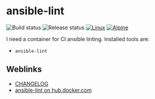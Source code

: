 # ansible-lint

![Build status](https://github.com/deeagle/ansible-lint/workflows/CI/badge.svg)
![Release status](https://github.com/deeagle/ansible-lint/workflows/Release%20version/badge.svg)
[![Linux](https://svgshare.com/i/Zhy.svg)](https://svgshare.com/i/Zhy.svg)
[![Alpine](https://img.shields.io/badge/Alpine_Linux-0D597F?style=flat-square&logo=alpine-linux&logoColor=white)](https://img.shields.io/badge/Alpine_Linux-0D597F?style=flat-square&logo=alpine-linux&logoColor=white)

I need a container for CI ansible linting. Installed tools are:

- `ansible-lint`

## Weblinks

- [CHANGELOG](CHANGELOG.md)
- [ansible-lint on hub.docker.com](https://hub.docker.com/r/docdee/ansible-lint)
